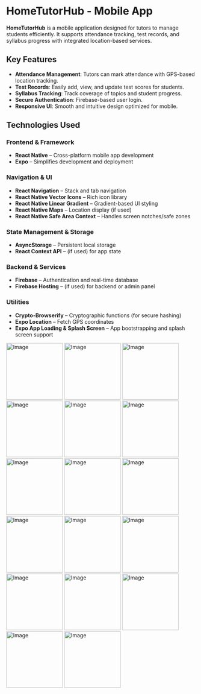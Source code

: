 # HomeTutorHub - Mobile App

**HomeTutorHub** is a mobile application designed for tutors to manage students efficiently. It supports attendance tracking, test records, and syllabus progress with integrated location-based services.

## Key Features

- **Attendance Management**: Tutors can mark attendance with GPS-based location tracking.
- **Test Records**: Easily add, view, and update test scores for students.
- **Syllabus Tracking**: Track coverage of topics and student progress.
- **Secure Authentication**: Firebase-based user login.
- **Responsive UI**: Smooth and intuitive design optimized for mobile.

##  Technologies Used

### Frontend & Framework
- **React Native** – Cross-platform mobile app development  
- **Expo** – Simplifies development and deployment  

### Navigation & UI
- **React Navigation** – Stack and tab navigation  
- **React Native Vector Icons** – Rich icon library  
- **React Native Linear Gradient** – Gradient-based UI styling  
- **React Native Maps** – Location display (if used)  
- **React Native Safe Area Context** – Handles screen notches/safe zones  

### State Management & Storage
- **AsyncStorage** – Persistent local storage  
- **React Context API** – (if used) for app state  

### Backend & Services
- **Firebase** – Authentication and real-time database  
- **Firebase Hosting** – (if used) for backend or admin panel  

### Utilities
- **Crypto-Browserify** – Cryptographic functions (for secure hashing)  
- **Expo Location** – Fetch GPS coordinates  
- **Expo App Loading & Splash Screen** – App bootstrapping and splash screen support

<img src="https://github.com/user-attachments/assets/268b867f-3ae8-4bee-be9e-689f1f36ce43" alt="Image" height="150" />
<img src="https://github.com/user-attachments/assets/4864f59d-6d0e-4dc0-8e12-f78a55973016" alt="Image" height="150" />
<img src="https://github.com/user-attachments/assets/09a54f59-f52e-45e6-b127-0e407a965fcd" alt="Image" height="150" />
<img src="https://github.com/user-attachments/assets/061ced20-51bf-4d5a-ba8c-428cf7c7c715" alt="Image" height="150" />
<img src="https://github.com/user-attachments/assets/d40c9ab6-7e49-4616-be77-8bb6fcdfcbd0" alt="Image" height="150" />
<img src="https://github.com/user-attachments/assets/0f93d76a-c7eb-4c9d-a7ca-778330a4afe7" alt="Image" height="150" />
<img src="https://github.com/user-attachments/assets/b030fbfd-8562-49a0-b56b-23ad5d35724f" alt="Image" height="150" />
<img src="https://github.com/user-attachments/assets/94ffa17d-bd50-4631-a05b-bc8ee8687256" alt="Image" height="150" />
<img src="https://github.com/user-attachments/assets/11aa0522-0340-4724-b8fc-167308a5a007" alt="Image" height="150" />
<img src="https://github.com/user-attachments/assets/7871f84b-f69c-4bdb-a586-2b7849d06673" alt="Image" height="150" />
<img src="https://github.com/user-attachments/assets/13b5db9e-53fa-461e-8e3c-68789619f879" alt="Image" height="150" />
<img src="https://github.com/user-attachments/assets/823115f4-89f7-4491-843c-d0dff19e82ae" alt="Image" height="150" />
<img src="https://github.com/user-attachments/assets/f0531d33-2b71-4066-867a-982b66d680a2" alt="Image" height="150" />
<img src="https://github.com/user-attachments/assets/a54502d9-f6cc-4de0-b248-88e368649caa" alt="Image" height="150" />
<img src="https://github.com/user-attachments/assets/fc73d923-ff8f-47c2-8f2b-f8aeace8cc1b" alt="Image" height="150" />
<img src="https://github.com/user-attachments/assets/2f16ef00-0c6d-4554-a3f4-56f2b3ede3e1" alt="Image" height="150" />
<img src="https://github.com/user-attachments/assets/e844bc59-7a5a-46c0-b184-f2fe06eb4a9d" alt="Image" height="150" />


